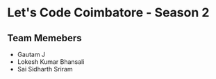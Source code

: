 # Let's Code Coimbatore - Season 2

## Team Memebers
* Gautam J
* Lokesh Kumar Bhansali
* Sai Sidharth Sriram
